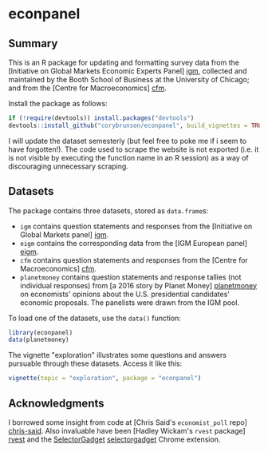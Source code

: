 # econpanel

## Summary

This is an R package for updating and formatting survey data from the [Initiative on Global Markets Economic Experts Panel] [igm], collected and maintained by the Booth School of Business at the University of Chicago; and from the [Centre for Macroeconomics] [cfm].

Install the package as follows:

```r
if (!require(devtools)) install.packages("devtools")
devtools::install_github("corybrunson/econpanel", build_vignettes = TRUE)
```

I will update the dataset semesterly (but feel free to poke me if i seem to have forgotten!). The code used to scrape the website is not exported (i.e. it is not visible by executing the function name in an R session) as a way of discouraging unnecessary scraping.

[igm]: http://www.igmchicago.org/igm-economic-experts-panel
[cfm]: http://cfmsurvey.org/

## Datasets

The package contains three datasets, stored as `data.frame`s:

* `igm` contains question statements and responses from the [Initiative on Global Markets panel] [igm].
* `eigm` contains the corresponding data from the [IGM European panel] [eigm].
* `cfm` contains question statements and responses from the [Centre for Macroeconomics] [cfm].
* `planetmoney` contains question statements and response tallies (not individual responses) from [a 2016 story by Planet Money] [planetmoney] on economists' opinions about the U.S. presidential candidates' economic proposals. The panelists were drawn from the IGM pool.

[eigm]: http://www.igmchicago.org/european-economic-experts-panel
[planetmoney]: http://www.npr.org/sections/money/2016/02/26/468298576/economists-on-candidates-proposals-mostly-bad

To load one of the datasets, use the `data()` function:

```r
library(econpanel)
data(planetmoney)
```

The vignette "exploration" illustrates some questions and answers pursuable through these datasets. Access it like this:

```r
vignette(topic = "exploration", package = "econpanel")
```

## Acknowledgments

I borrowed some insight from code at [Chris Said's `economist_poll` repo] [chris-said]. Also invaluable have been [Hadley Wickam's `rvest` package] [rvest] and the [SelectorGadget] [selectorgadget] Chrome extension.

[chris-said]: https://github.com/csaid/economist_poll
[rvest]: http://blog.rstudio.org/2014/11/24/rvest-easy-web-scraping-with-r/
[selectorgadget]: http://selectorgadget.com/

